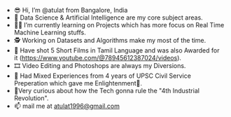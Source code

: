 - 😎 Hi, I’m @atulat from Bangalore, India
- 🦾 Data Science & Artificial Intelligence are my core subject areas.
- 🧑‍💻 I’m currently learning on Projects which has more focus on Real Time Machine Learning stuffs.
- 🕵️ Working on Datasets and Algorithms make my most of the time.  
- 🎥 Have shot 5 Short Films in Tamil Language and was also Awarded for it (https://www.youtube.com/@78945612387024/videos).
- 🎞 Video Editing and Photoshops are always my Diversions.
- 🌄 Had Mixed Experiences from 4 years of UPSC Civil Service Preperation which gave me Enlightenment🧘. 
- 📲Very curious about how the Tech gonna rule the "4th Industrial Revolution". 
- 📫 mail me at atulat1996@gmail.com

<!---
atulat/atulat is a ✨ special ✨ repository because its `README.md` (this file) appears on your GitHub profile.
You can click the Preview link to take a look at your changes.
--->

